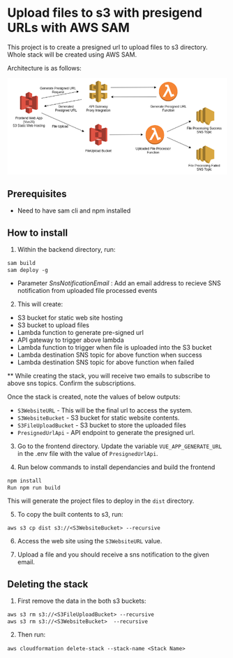 # Upload files to s3 with presigend URLs with AWS SAM

This project is to create a presigned url to upload files to s3 directory. Whole stack will be created using AWS SAM.

Architecture is as follows:

![Image of Architecture](architecture.png)

## Prerequisites

* Need to have sam cli and npm installed


## How to install

1. Within the backend directory, run:
```
sam build
sam deploy -g
```
- Parameter *SnsNotificationEmail* : Add an email address to recieve SNS notification from uploaded file processed events

2. This will create:
- S3 bucket for static web site hosting
- S3 bucket to upload files
- Lambda function to generate pre-signed url
- API gateway to trigger above lambda
- Lambda function to trigger when file is uploaded into the S3 bucket
- Lambda destination SNS topic for above function when success
- Lambda destination SNS topic for above function when failed

** While creating the stack, you will receive two emails to subscribe to above sns topics. Confirm the subscriptions.

Once the stack is created, note the values of below outputs:

* `S3WebsiteURL` - This will be the final url to access the system.
* `S3WebsiteBucket` - S3 bucket for static website contents.
* `S3FileUploadBucket` - S3 bucket to store the uploaded files
* `PresignedUrlApi` - API endpoint to generate the presigned url.

3. Go to the frontend directory.
Update the variable `VUE_APP_GENERATE_URL` in the .env file with the value of `PresignedUrlApi`.

4. Run below commands to install dependancies and build the frontend
```
npm install
Run npm run build
```

This will generate the project files to deploy in the `dist` directory.

5. To copy the built contents to s3, run:
```
aws s3 cp dist s3://<S3WebsiteBucket> --recursive
```

6. Access the web site using the `S3WebsiteURL` value.

7. Upload a file and you should receive a sns notification to the given email.


## Deleting the stack

1. First remove the data in the both s3 buckets:

```
aws s3 rm s3://<S3FileUploadBucket> --recursive
aws s3 rm s3://<S3WebsiteBucket>  --recursive
```

2. Then run:

```aws cloudformation delete-stack --stack-name <Stack Name>```